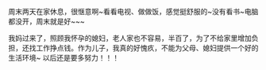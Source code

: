 <p>
  周末两天在家休息，很惬意啊~看看电视、做做饭，感觉挺舒服的~没有看书~电脑都没开，周末就是好~~~
</p>
<p>
  我妈过来了，照顾我怀孕的媳妇，老人家也不容易，半百了，为了不给家里增加负担，还找工作挣点钱。作为儿子，我真的好愧疚，不能为父母、媳妇提供一个好的生活环境~
  以后还是要多努力！！！
</p>
